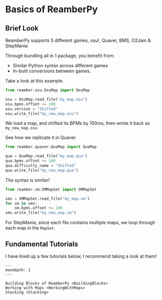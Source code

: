 # Basics of ReamberPy

## Brief Look 

ReamberPy supports 5 different games, osu!, Quaver, BMS, O2Jam & StepMania

Through bundling all in 1 package, you benefit from:
- Similar Python syntax across different games
- In-built conversions between games.

Take a look at this example.

```py
from reamber.osu.OsuMap import OsuMap

osu = OsuMap.read_file("my_map.osu")
osu.bpms.offset += 100
osu.version = "Shifted"
osu.write_file("my_new_map.osu")
```

We load a map, and shifted its BPMs by 100ms, then wrote it back as ``my_new_map.osu``

See how we replicate it in Quaver.

```py
from reamber.quaver.QuaMap import QuaMap

qua = QuaMap.read_file("my_map.qua")
qua.bpms.offset += 100
qua.difficulty_name = "Shifted"
qua.write_file("my_new_map.qua")
```

The syntax is similar!

```py
from reamber.sm.SMMapSet import SMMapSet

sms = SMMapSet.read_file("my_map.sm")
for sm in sms:
    sm.bpms.offset += 100
sms.write_file("my_new_map.sm")
```

For StepMania, since each file contains multiple maps, we loop through each map in the ``MapSet``.

## Fundamental Tutorials

I have lined up a few tutorials below, I recommend taking a look at them!

```{toctree}
---
maxdepth: 1
---

Building Blocks of ReamberPy <BuildingBlocks>
Working with Maps <WorkingWithMaps>
Stacking <Stacking>
```
